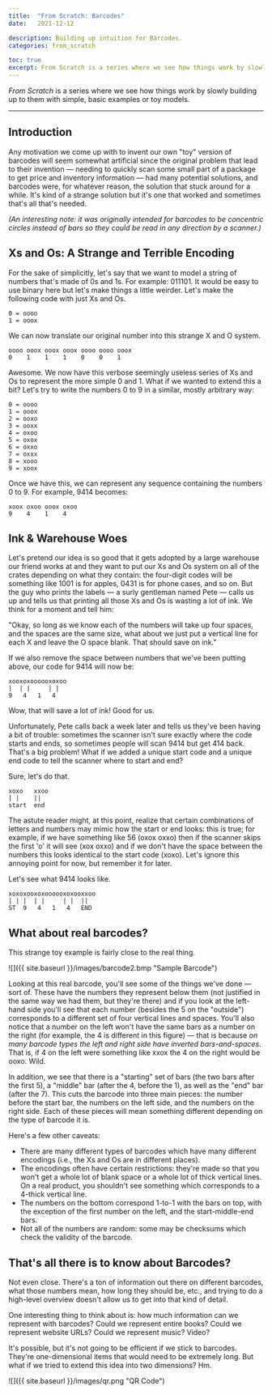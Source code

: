 ```yaml
---
title:  "From Scratch: Barcodes"
date:   2021-12-12

description: Building up intuition for Barcodes.
categories: from_scratch

toc: true
excerpt: From Scratch is a series where we see how things work by slowly building up to them with simple, basic examples or toy models.  This time, Barcodes.
---
```


  *From Scratch* is a series where we see how things work by slowly building up to them with simple, basic examples or toy models.

---

## Introduction

Any motivation we come up with to invent our own "toy" version of barcodes will seem somewhat artificial since the original problem that lead to their invention — needing to quickly scan some small part of a package to get price and inventory information — had many potential solutions, and barcodes were, for whatever reason, the solution that stuck around for a while.  It's kind of a strange solution but it's one that worked and sometimes that's all that's needed.

*(An interesting note: it was originally intended for barcodes to be concentric circles instead of bars so they could be read in any direction by a scanner.)*

## Xs and Os: A Strange and Terrible Encoding

For the sake of simplicitly, let's say that we want to model a string of numbers that's made of 0s and 1s.  For example: 011101.  It would be easy to use binary here but let's make things a little weirder.  Let's make the following code with just Xs and Os.

    0 = oooo
    1 = ooox

We can now translate our original number into this strange X and O system.

    oooo ooox ooox ooox oooo oooo ooox
    0    1    1    1    0    0    1

Awesome.  We now have this verbose seemingly useless series of Xs and Os to represent the more simple 0 and 1.  What if we wanted to extend this a bit?  Let's try to write the numbers 0 to 9 in a similar, mostly arbitrary way:

    0 = oooo
    1 = ooox
    2 = ooxo
    3 = ooxx
    4 = oxoo
    5 = oxox
    6 = oxxo
    7 = oxxx
    8 = xooo
    9 = xoox

Once we have this, we can represent any sequence containing the numbers 0 to 9.  For example, 9414 becomes:

    xoox oxoo ooox oxoo
    9    4    1    4


## Ink & Warehouse Woes

Let's pretend our idea is so good that it gets adopted by a large warehouse our friend works at and they want to put our Xs and Os system on all of the crates depending on what they contain: the four-digit codes will be something like 1001 is for apples, 0431 is for phone cases, and so on.  But the guy who prints the labels — a surly gentleman named Pete — calls us up and tells us that printing all those Xs and Os is wasting a lot of ink.  We think for a moment and tell him:

"Okay, so long as we know each of the numbers will take up four spaces, and the spaces are the same size, what about we just put a vertical line for each X and leave the O space blank.  That should save on ink."

If we also remove the space between numbers that we've been putting above, our code for 9414 will now be:

    xooxoxoooooxoxoo
    |  | |     | |
    9   4   1   4

Wow, that will save a lot of ink!  Good for us.

Unfortunately, Pete calls back a week later and tells us they've been having a bit of trouble: sometimes the scanner isn't sure exactly where the code starts and ends, so sometimes people will scan 9414 but get 414 back.  That's a big problem!  What if we added a unique start code and a unique end code to tell the scanner where to start and end?

Sure, let's do that.

    xoxo   xxoo
    | |    ||
    start  end

The astute reader might, at this point, realize that certain combinations of letters and numbers may mimic how the start or end looks: this is true; for example, if we have something like 56 (oxox oxxo) then if the scanner skips the first 'o' it will see (xox oxxo) and if we don't have the space between the numbers this looks identical to the start code (xoxo).  Let's ignore this annoying point for now, but remember it for later.

Let's see what 9414 looks like.

    xoxoxooxoxoooooxoxooxxoo
    | | |  | |     | |  ||
    ST  9   4   1   4   END

## What about real barcodes?

This strange toy example is fairly close to the real thing.

![]({{ site.baseurl }}/images/barcode2.bmp "Sample Barcode")

Looking at this real barcode, you'll see some of the things we've done — sort of. These have the numbers they represent below them (not justified in the same way we had them, but they're there) and if you look at the left-hand side you'll see that each number (besides the 5 on the "outside") corresponds to a different set of four vertical lines and spaces.  You'll also notice that a number on the left won't have the same bars as a number on the right (for example, the 4 is different in this figure) — that is because *on many barcode types the left and right side have inverted bars-and-spaces*.  That is, if 4 on the left were something like xxox the 4 on the right would be ooxo.  Wild.

In addition, we see that there is a "starting" set of bars (the two bars after the first 5), a "middle" bar (after the 4, before the 1), as well as the "end" bar (after the 7).  This cuts the barcode into three main pieces: the number before the start bar, the numbers on the left side, and the numbers on the right side.  Each of these pieces will mean something different depending on the type of barcode it is.

Here's a few other caveats:

- There are many different types of barcodes which have many different encodings (i.e., the Xs and Os are in different places).
- The encodings often have certain restrictions: they're made so that you won't get a whole lot of blank space or a whole lot of thick vertical lines.  On a real product, you shouldn't see something which corresponds to a 4-thick vertical line.
- The numbers on the bottom correspond 1-to-1 with the bars on top, with the exception of the first number on the left, and the start-middle-end bars.
- Not all of the numbers are random: some may be checksums which check the validity of the barcode.

## That's all there is to know about Barcodes?

Not even close.  There's a ton of information out there on different barcodes, what those numbers mean, how long they should be, etc., and trying to do a high-level overview doesn't allow us to get into that kind of detail.

One interesting thing to think about is: how much information can we represent with barcodes?  Could we represent entire books?  Could we represent website URLs?  Could we represent music?  Video?

It's possible, but it's not going to be efficient if we stick to barcodes.  They're one-dimensional items that would need to be extremely long.  But what if we tried to extend this idea into two dimensions?  Hm.

![]({{ site.baseurl }}/images/qr.png "QR Code")
